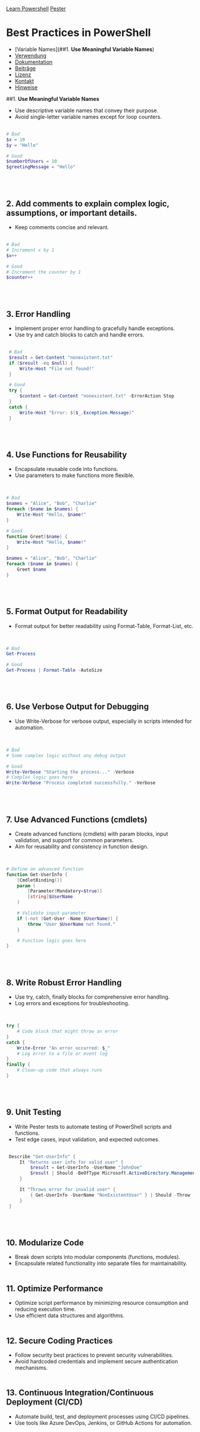 [Learn Powershell](https://learn.microsoft.com/en-us/powershell/scripting/how-to-use-docs?view=powershell-7.4) [Pester](https://jeffbrown.tech/getting-started-with-pester-testing-in-powershell/#:~:text=Getting%20Started%20with%20Pester%20Testing%20in%20PowerShell%201,Test%20...%205%20Running%20PowerShell%20Pester%20Tests%20)

# Best Practices in PowerShell<br>

- [Variable Names](##1. **Use Meaningful Variable Names**)
- [Verwendung](#verwendung)
- [Dokumentation](#dokumentation)
- [Beiträge](#beiträge)
- [Lizenz](#lizenz)
- [Kontakt](#kontakt)
- [Hinweise](#hinweise)

##1. **Use Meaningful Variable Names**

   - Use descriptive variable names that convey their purpose.
   - Avoid single-letter variable names except for loop counters.
    <br><br>
   ```powershell
   # Bad
   $x = 10
   $y = "Hello"

   # Good
   $numberOfUsers = 10
   $greetingMessage = "Hello"
   ```
<br><br>

## 2. **Add comments to explain complex logic, assumptions, or important details.**

   - Keep comments concise and relevant.
    <br><br>
   ```powershell
   # Bad
   # Increment x by 1
   $x++

   # Good
   # Increment the counter by 1
   $counter++
   ```
<br><br>

## 3. **Error Handling**

   - Implement proper error handling to gracefully handle exceptions.
   - Use try and catch blocks to catch and handle errors.
    <br><br>

   ```Powershell
    # Bad
    $result = Get-Content "nonexistent.txt"
    if ($result -eq $null) {
        Write-Host "File not found!"
    }

    # Good
    try {
        $content = Get-Content "nonexistent.txt" -ErrorAction Stop
    }
    catch {
        Write-Host "Error: $($_.Exception.Message)"
    }
   ```
<br><br>

## 4. **Use Functions for Reusability**

   - Encapsulate reusable code into functions.
   - Use parameters to make functions more flexible.
    <br><br>
   ```powershell
   
   # Bad
   $names = "Alice", "Bob", "Charlie"
   foreach ($name in $names) {
       Write-Host "Hello, $name!"
   }

   # Good
   function Greet($name) {
       Write-Host "Hello, $name!"
   }

   $names = "Alice", "Bob", "Charlie"
   foreach ($name in $names) {
       Greet $name
   }
   ```
<br><br>

## 5. **Format Output for Readability**

   - Format output for better readability using Format-Table, Format-List, etc.
    <br><br>
   ```powershell
   
   # Bad
   Get-Process

   # Good
   Get-Process | Format-Table -AutoSize
   ```
<br><br>

## 6. **Use Verbose Output for Debugging**

   - Use Write-Verbose for verbose output, especially in scripts intended for automation.
    <br><br>
   ```powershell
   
   # Bad
   # Some complex logic without any debug output

   # Good
   Write-Verbose "Starting the process..." -Verbose
   # Complex logic goes here
   Write-Verbose "Process completed successfully." -Verbose
   ```
<br><br>

## 7. **Use Advanced Functions (cmdlets)**

   - Create advanced functions (cmdlets) with param blocks, input validation, and support for common parameters.
   - Aim for reusability and consistency in function design.
    <br><br>
   ```powershell
   
   # Define an advanced function
   function Get-UserInfo {
       [CmdletBinding()]
       param (
           [Parameter(Mandatory=$true)]
           [string]$UserName
       )

       # Validate input parameter
       if (-not (Get-User -Name $UserName)) {
           throw "User $UserName not found."
       }

       # Function logic goes here
   }
   ```
<br><br>

## 8. **Write Robust Error Handling**

   - Use try, catch, finally blocks for comprehensive error handling.
   - Log errors and exceptions for troubleshooting.
    <br><br>
   ```powershell
   
   try {
       # Code block that might throw an error
   }
   catch {
       Write-Error "An error occurred: $_"
       # Log error to a file or event log
   }
   finally {
       # Clean-up code that always runs
   }
   ```
<br><br>

## 9. **Unit Testing**

   - Write Pester tests to automate testing of PowerShell scripts and functions.
   - Test edge cases, input validation, and expected outcomes.
    <br><br>
   ```powershell
    Describe "Get-UserInfo" {
        It "Returns user info for valid user" {
            $result = Get-UserInfo -UserName "JohnDoe"
            $result | Should -BeOfType Microsoft.ActiveDirectory.Management.ADUser
        }

        It "Throws error for invalid user" {
            { Get-UserInfo -UserName "NonExistentUser" } | Should -Throw
        }
    }
   ```
<br><br>

## 10. **Modularize Code**
- Break down scripts into modular components (functions, modules).
- Encapsulate related functionality into separate files for maintainability.
<br><br>

## 11. **Optimize Performance**
- Optimize script performance by minimizing resource consumption and reducing execution time.
- Use efficient data structures and algorithms.
<br><br>

## 12. **Secure Coding Practices**
- Follow security best practices to prevent security vulnerabilities.
- Avoid hardcoded credentials and implement secure authentication mechanisms.
<br><br>

## 13. **Continuous Integration/Continuous Deployment (CI/CD)**
- Automate build, test, and deployment processes using CI/CD pipelines.
- Use tools like Azure DevOps, Jenkins, or GitHub Actions for automation.
<br><br>
